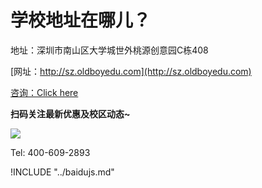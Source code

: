 # 学校地址在哪儿？

地址：深圳市南山区大学城世外桃源创意园C栋408

[网址：http://sz.oldboyedu.com](http://sz.oldboyedu.com)

[咨询：Click here](http://www9.53kf.com/webCompany.php?style=1&arg=10155416)

**扫码关注最新优惠及校区动态~**

![](https://hcdn1.luffycity.com/data/knight/diary/12/qsjh.jpg)


Tel: 400-609-2893


!INCLUDE "../baidujs.md"
